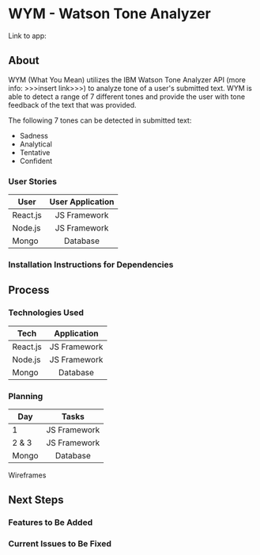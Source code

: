 # WYM - Watson Tone Analyzer

Link to app:

## About

WYM (What You Mean) utilizes the IBM Watson Tone Analyzer API (more info: >>>insert link>>>) to analyze tone of a user's submitted text. WYM is able to detect a range of 7 different tones and provide the user with tone feedback of the text that was provided.

The following 7 tones can be detected in submitted text:
* Sadness
* Analytical
* Tentative
* Confident

### User Stories

| User        | User Application  |        
| ------------|:------------:|
| React.js    | JS Framework |
| Node.js     | JS Framework |
| Mongo       | Database     |   

### Installation Instructions for Dependencies

## Process

### Technologies Used

| Tech        | Application  |        
| ------------|:------------:|
| React.js    | JS Framework |
| Node.js     | JS Framework |
| Mongo       | Database     |   


### Planning

| Day   | Tasks  |        
| ------|:------:|
| 1     | JS Framework |
| 2 & 3     | JS Framework |
| Mongo       | Database     |
Wireframes

## Next Steps

### Features to Be Added

### Current Issues to Be Fixed
